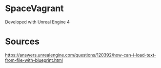 # SpaceVagrant

Developed with Unreal Engine 4












# Sources
https://answers.unrealengine.com/questions/120392/how-can-i-load-text-from-file-with-blueprint.html
